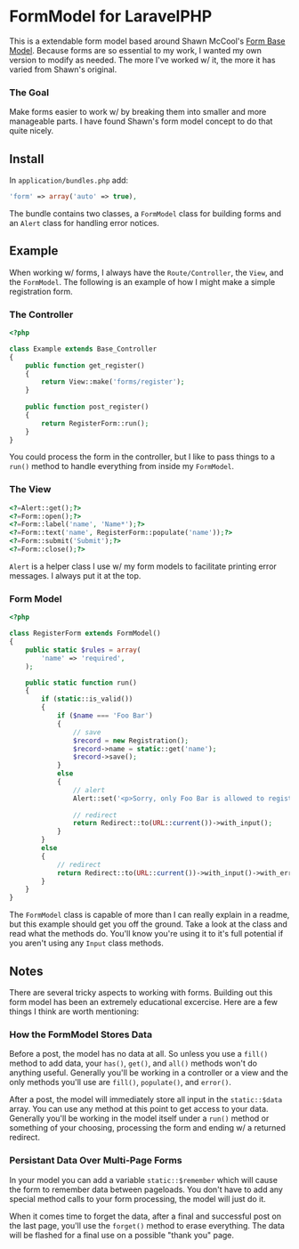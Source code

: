 # FormModel for LaravelPHP #

This is a extendable form model based around Shawn McCool's [Form Base Model](https://github.com/ShawnMcCool/laravel-form-base-model).  Because forms are so essential to my work, I wanted my own version to modify as needed.  The more I've worked w/ it, the more it has varied from Shawn's original.

### The Goal ###

Make forms easier to work w/ by breaking them into smaller and more manageable parts.  I have found Shawn's form model concept to do that quite nicely.

## Install ##

In ``application/bundles.php`` add:

```php
'form' => array('auto' => true),
```

The bundle contains two classes, a ``FormModel`` class for building forms and an ``Alert`` class for handling error notices.

## Example ##

When working w/ forms, I always have the ``Route/Controller``, the ``View``, and the ``FormModel``.  The following is an example of how I might make a simple registration form.

### The Controller ###

```php
<?php

class Example extends Base_Controller
{
	public function get_register()
	{
		return View::make('forms/register');
	}
	
	public function post_register()
	{
		return RegisterForm::run();
	}
}
```

You could process the form in the controller, but I like to pass things to a ``run()`` method to handle everything from inside my ``FormModel``.

### The View ###

```php
<?=Alert::get();?>
<?=Form::open();?>
<?=Form::label('name', 'Name*');?>
<?=Form::text('name', RegisterForm::populate('name'));?>
<?=Form::submit('Submit');?>
<?=Form::close();?>
```

``Alert`` is a helper class I use w/ my form models to facilitate printing error messages.  I always put it at the top.

### Form Model ###

```php
<?php

class RegisterForm extends FormModel()
{
	public static $rules = array(
		'name' => 'required',
	);

	public static function run()
	{
		if (static::is_valid())
		{
			if ($name === 'Foo Bar')
			{
				// save
				$record = new Registration();
				$record->name = static::get('name');
				$record->save();
			}
			else
			{
				// alert
				Alert::set('<p>Sorry, only Foo Bar is allowed to register.</p>', 'red');
				
				// redirect
				return Redirect::to(URL::current())->with_input();
			}
		}
		else
		{
			// redirect
			return Redirect::to(URL::current())->with_input()->with_errors(static::validation());
		}
	}
}
```

The ``FormModel`` class is capable of more than I can really explain in a readme, but this example should get you off the ground.  Take a look at the class and read what the methods do.  You'll know you're using it to it's full potential if you aren't using any ``Input`` class methods.

## Notes ##

There are several tricky aspects to working with forms.  Building out this form model has been an extremely educational excercise.  Here are a few things I think are worth mentioning:

### How the FormModel Stores Data ###

Before a post, the model has no data at all.  So unless you use a ``fill()`` method to add data, your ``has()``, ``get()``, and ``all()`` methods won't do anything useful.  Generally you'll be working in a controller or a view and the only methods you'll use are ``fill()``, ``populate()``, and ``error()``.

After a post, the model will immediately store all input in the ``static::$data`` array.  You can use any method at this point to get access to your data.  Generally you'll be working in the model itself under a ``run()`` method or something of your choosing, processing the form and ending w/ a returned redirect. 

### Persistant Data Over Multi-Page Forms ###

In your model you can add a variable ``static::$remember`` which will cause the form to remember data between pageloads.  You don't have to add any special method calls to your form processing, the model will just do it.

When it comes time to forget the data, after a final and successful post on the last page, you'll use the ``forget()`` method to erase everything.  The data will be flashed for a final use on a possible "thank you" page.